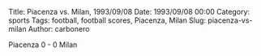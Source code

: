 Title: Piacenza vs. Milan, 1993/09/08
Date: 1993/09/08 00:00
Category: sports
Tags: football, football scores, Piacenza, Milan
Slug: piacenza-vs-milan
Author: carbonero


Piacenza 0 - 0 Milan
